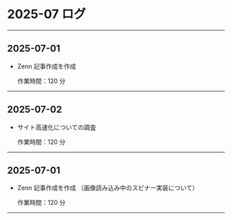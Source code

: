 # 2025-07 ログ

---

## 2025-07-01

- Zenn 記事作成を作成

  作業時間：120 分

---

## 2025-07-02

- サイト高速化についての調査

  作業時間：120 分

---

## 2025-07-01

- Zenn 記事作成を作成 （画像読み込み中のスピナー実装について）

  作業時間：120 分

---